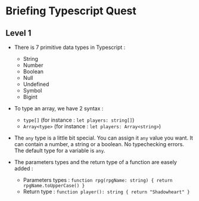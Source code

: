 # Briefing Typescript Quest

## Level 1

- There is 7 primitive data types in Typescript :

  - String
  - Number
  - Boolean
  - Null
  - Undefined
  - Symbol
  - Bigint

- To type an array, we have 2 syntax :

  - `type[]` (for instance : `let players: string[]`)
  - `Array<type>` (for instance : `let players: Array<string>`)

- The `any` type is a little bit special. You can assign it `any` value you want. It can contain a number, a string or a boolean. No typechecking errors. The default type for a variable is `any`.

- The parameters types and the return type of a function are easely added :

  - Parameters types : `function rpg(rpgName: string) { return rpgName.toUpperCase() }`
  - Return type : `function player(): string { return "Shadowheart" }`
